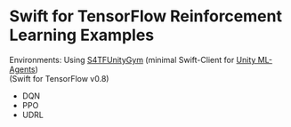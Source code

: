 # Swift for TensorFlow Reinforcement Learning Examples

Environments: Using [S4TFUnityGym](https://github.com/fabio-4/S4TFUnityGym) (minimal Swift-Client for [Unity ML-Agents](https://github.com/Unity-Technologies/ml-agents))  
(Swift for TensorFlow v0.8)

* DQN
* PPO
* UDRL
